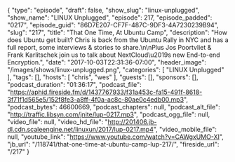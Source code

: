 {
  "type": "episode",
  "draft": false,
  "show_slug": "linux-unplugged",
  "show_name": "LINUX Unplugged",
  "episode": 217,
  "episode_padded": "0217",
  "episode_guid": "86D7E207-CF7F-487C-9DF3-4A7230239B94",
  "slug": "217",
  "title": "That One Time, At Ubuntu Camp",
  "description": "How does Ubuntu get built? Chris is back from the Ubuntu Rally in NYC and has a full report, some interviews & stories to share.\n\nPlus Jos Poortvliet & Frank Karlitschek join us to talk about NextCloud\u2019s new End-to-end Encryption.",
  "date": "2017-10-03T22:31:36-07:00",
  "header_image": "/images/shows/linux-unplugged.png",
  "categories": [
    "LINUX Unplugged"
  ],
  "tags": [],
  "hosts": [
    "chris",
    "wes"
  ],
  "guests": [],
  "sponsors": [],
  "podcast_duration": "01:36:17",
  "podcast_file": "https://aphid.fireside.fm/d/1437767933/f31a453c-fa15-491f-8618-3f71f1d565e5/152f8fe3-a8ff-4f0a-ac8c-80ae0c4edb00.mp3",
  "podcast_bytes": 46600669,
  "podcast_chapters": null,
  "podcast_alt_file": "http://traffic.libsyn.com/jnite/lup-0217.mp3",
  "podcast_ogg_file": null,
  "video_file": null,
  "video_hd_file": "http://201406.jb-dl.cdn.scaleengine.net/linuxun/2017/lup-0217.mp4",
  "video_mobile_file": null,
  "youtube_link": "https://www.youtube.com/watch?v=CAWgxUMO-XI",
  "jb_url": "/118741/that-one-time-at-ubuntu-camp-lup-217/",
  "fireside_url": "/217"
}

